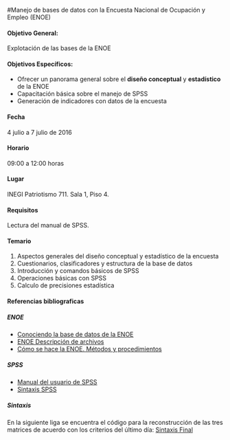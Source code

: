 #Manejo de bases de datos con la Encuesta Nacional de Ocupación y Empleo (ENOE)



#### Objetivo General:

Explotación de las bases de la ENOE


#### Objetivos Específicos:

* Ofrecer un panorama general sobre el **diseño conceptual** y **estadístico** de la ENOE
* Capacitación básica sobre el manejo de SPSS
* Generación de indicadores con datos de la encuesta


#### Fecha

4 julio a 7 julio de 2016


#### Horario

09:00 a 12:00 horas


#### Lugar

INEGI Patriotismo 711. Sala 1, Piso 4.


#### Requisitos

Lectura del manual de SPSS.


#### Temario

1.	Aspectos generales del diseño conceptual y estadístico de la encuesta 
2.	Cuestionarios, clasificadores y estructura de la base de datos
3.	Introducción y comandos básicos de SPSS
4.	Operaciones básicas con SPSS 
5.	Calculo de precisiones estadística




#### Referencias bibliograficas


##### ENOE

- [Conociendo la base de datos de la ENOE](http://www.inegi.org.mx/est/contenidos/espanol/metodologias/ptos_enoe/descripcion_bd/conociendoenoe.pdf) 
- [ENOE Descripción de archivos](http://www.inegi.org.mx/est/contenidos/proyectos/encuestas/hogares/regulares/enoe/doc/fd_c_bas_amp_conapo.pdf)
- [Cómo se hace la ENOE. Métodos y procedimientos](http://www.inegi.org.mx/est/contenidos/espanol/metodologias/enoe/ENOE_como_se_hace_la_ENOE1.pdf)
 
##### SPSS

- [Manual del usuario de SPSS](http://jovenesprofesionales.utalca.cl/docs/estudios/Manual_Basico_SPSS.pdf)
- [Sintaxis SPSS](http://www.uv.es/friasnav/SintaxisSPSS.pdf)


##### Sintaxis

En la siguiente liga se encuentra el código para la reconstrucción de las tres matrices de acuerdo con los criterios del último día: [Sintaxis Final](https://github.com/jcms2665/WKSP/tree/master/FINAL)

